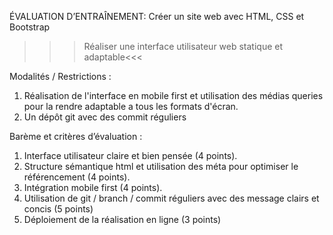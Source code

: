 ÉVALUATION D’ENTRAÎNEMENT: 
Créer un site web avec HTML, CSS et Bootstrap


>>>Réaliser une interface utilisateur web statique et adaptable<<<

Modalités / Restrictions :
1. Réalisation de l'interface en mobile first et utilisation des médias queries pour la rendre 
adaptable a tous les formats d'écran.
2. Un dépôt git avec des commit réguliers

Barème et critères d’évaluation : 
1. Interface utilisateur claire et bien pensée (4 points).
2. Structure sémantique html et utilisation des méta pour optimiser le référencement (4 points).
3. Intégration mobile first (4 points).
4. Utilisation de git / branch / commit réguliers avec des message clairs et concis (5 points)
5. Déploiement de la réalisation en ligne (3 points)
